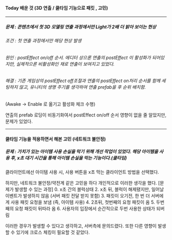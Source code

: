 #### Today 배운 것 (3D 연출 / 쿨타임 기능으로 패킷 , 고민)
------
##### 문제 : 콘텐츠에서 첫 3D 모델링 연출 과정에서만 Light가 2배 더 밝아 보이는 현상
###### 조건 : 첫 연출 과정에서만 해당 현상 발생
###### 원인 : postEffect on/off 순서. 에디터 상으론 연출의 postEffect 이 활성화가 되어있지만, 실제적으론 비활성화인 채로 연출이 보여지고 있었다. 
###### 해결 : 기존 게임상의 postEffect off조절과 연출의 postEffect on처리 순서를 함께 세팅하지 않고, 유니티의 생명 주기를 생각하여 연출 prefab을 후 순위 배치함.
(Awake -> Enable 로 옮기고 활성화 체크 수행)

연출의 prefab 로딩이 비동기화여서 postEffect on/off 순서 영향이 없을 줄 알았지만, 문제가 있었다.

----
#### 쿨타임 기능을 적용하면서 해본 고민 (네트워크 불안정)
##### 문제 : 가치가 있는 아이템 사용 손실을 막기 위해 개선 작업이 있었다. 해당 아이템을 사용 후, x초 대기 시간을 통해 아이템 손실을 막는 기능이다.(쿨타임)
클라이언트에선 아이템 사용 시, 사용 버튼을 x초 막는 클라이언트 방법을 선택했다. 

하지만, 네트워크 불안정/약전계 같은 고민을 하다 개인적으로 이러한 생각을 했다.
[문제가 발생할 수 있는 과정]
0. x초 간의 블럭상태
2. x초 뒤, 블럭이 해제됐지만, 일어날 이벤트가 발생하지 않음 (서버 패킷 전달 받지 못함)
3. 패킷이 오기전, 한 번 더 서버에게 사용 패킷 요청을 보냄 (즉, 아이템 사용)
4. 2초뒤, 첫번째의 요청 패킷이 옴
5. 두번째의 요청 패킷이 뒤따라 옴
6. 사용자의 입장에서 순간적으로 두번 사용한 상태가 되버림

이러한 경우가 발생할 수 있다고 생각하고, 서버측에 문의드렸다.
또한 다른 영향이 발생할 수 있기에 크로스 체킹이 필요할 것 같았다.


